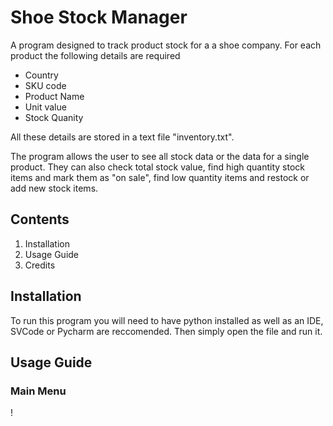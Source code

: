 # Shoe Stock Manager

A program designed to track product stock for a a shoe company.
For each product the following details are required
* Country
* SKU code
* Product Name
* Unit value
* Stock Quanity

All these details are stored in a text file "inventory.txt".

The program allows the user to see all stock data or the data for a single product. They can also check total stock value, 
find high quantity stock items and mark them as "on sale",  find low quantity items and restock or add new stock items.



## Contents

1. Installation
1. Usage Guide
1. Credits


## Installation
To run this program you will need to have python installed as well as an IDE, SVCode or Pycharm are reccomended.
Then simply open the file and run it.

## Usage Guide
### Main Menu
!

